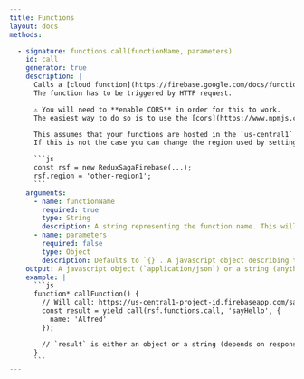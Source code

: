 ```yaml
---
title: Functions
layout: docs
methods:

  - signature: functions.call(functionName, parameters)
    id: call
    generator: true
    description: |
      Calls a [cloud function](https://firebase.google.com/docs/functions/) with the given parameters.
      The function has to be triggered by HTTP request.

      ⚠️ You will need to **enable CORS** in order for this to work.
      The easiest way to do so is to use the [cors](https://www.npmjs.com/package/cors) middleware for express.

      This assumes that your functions are hosted in the `us-central1` region.
      If this is not the case you can change the region used by setting `rsf.region`:

      ```js
      const rsf = new ReduxSagaFirebase(...);
      rsf.region = 'other-region1';
      ```
    arguments:
      - name: functionName
        required: true
        type: String
        description: A string representing the function name. This will be used as a pathname in the https request.
      - name: parameters
        required: false
        type: Object
        description: Defaults to `{}`. A javascript object describing the query parameters to use in the http request.
    output: A javascript object (`application/json`) or a string (anything else) depending on the Content-Type of the response.
    example: |
      ```js
      function* callFunction() {
        // Will call: https://us-central1-project-id.firebaseapp.com/sayHello?name=Alfred
        const result = yield call(rsf.functions.call, 'sayHello', {
          name: 'Alfred'
        });

        // `result` is either an object or a string (depends on response's Content-Type)
      }
      ```
---
```

